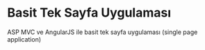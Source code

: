 # Basit Tek Sayfa Uygulaması 
ASP MVC ve AngularJS ile basit tek sayfa uygulaması (single page application)

